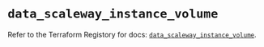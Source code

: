 # `data_scaleway_instance_volume`

Refer to the Terraform Registory for docs: [`data_scaleway_instance_volume`](https://registry.terraform.io/providers/scaleway/scaleway/2.39.0/docs/data-sources/instance_volume).
